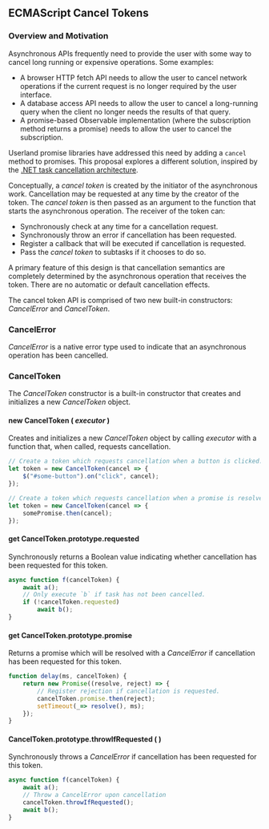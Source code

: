 ## ECMAScript Cancel Tokens

### Overview and Motivation

Asynchronous APIs frequently need to provide the user with some way to cancel long running or expensive operations.  Some examples:

- A browser HTTP fetch API needs to allow the user to cancel network operations if the current request is no longer required by the user interface.
- A database access API needs to allow the user to cancel a long-running query when the client no longer needs the results of that query.
- A promise-based Observable implementation (where the subscription method returns a promise) needs to allow the user to cancel the subscription.

Userland promise libraries have addressed this need by adding a `cancel` method to promises.  This proposal explores a different solution, inspired by the [.NET task cancellation architecture](https://msdn.microsoft.com/en-us/library/dd997396.aspx).

Conceptually, a *cancel token* is created by the initiator of the asynchronous work.  Cancellation may be requested at any time by the creator of the token.  The *cancel token* is then passed as an argument to the function that starts the asynchronous operation.  The receiver of the token can:

- Synchronously check at any time for a cancellation request.
- Synchronously throw an error if cancellation has been requested.
- Register a callback that will be executed if cancellation is requested.
- Pass the *cancel token* to subtasks if it chooses to do so.

A primary feature of this design is that cancellation semantics are completely determined by the asynchronous operation that receives the token.  There are no automatic or default cancellation effects.

The cancel token API is comprised of two new built-in constructors:  *CancelError* and *CancelToken*.

### CancelError

*CancelError* is a native error type used to indicate that an asynchronous operation has been cancelled.

### CancelToken

The *CancelToken* constructor is a built-in constructor that creates and initializes a new *CancelToken* object.

#### new CancelToken ( _executor_ )

Creates and initializes a new *CancelToken* object by calling _executor_ with a function that, when called, requests cancellation.

```js
// Create a token which requests cancellation when a button is clicked.
let token = new CancelToken(cancel => {
    $("#some-button").on("click", cancel);
});
```

```js
// Create a token which requests cancellation when a promise is resolved
let token = new CancelToken(cancel => {
    somePromise.then(cancel);
});
```

#### get CancelToken.prototype.requested

Synchronously returns a Boolean value indicating whether cancellation has been requested for this token.

```js
async function f(cancelToken) {
    await a();
    // Only execute `b` if task has not been cancelled.
    if (!cancelToken.requested)
        await b();
}
```

#### get CancelToken.prototype.promise

Returns a promise which will be resolved with a *CancelError* if cancellation has been requested for this token.

```js
function delay(ms, cancelToken) {
    return new Promise((resolve, reject) => {
        // Register rejection if cancellation is requested.
        cancelToken.promise.then(reject);
        setTimeout(_=> resolve(), ms);
    });
}
```

#### CancelToken.prototype.throwIfRequested ( )

Synchronously throws a *CancelError* if cancellation has been requested for this token.

```js
async function f(cancelToken) {
    await a();
    // Throw a CancelError upon cancellation
    cancelToken.throwIfRequested();
    await b();
}
```
